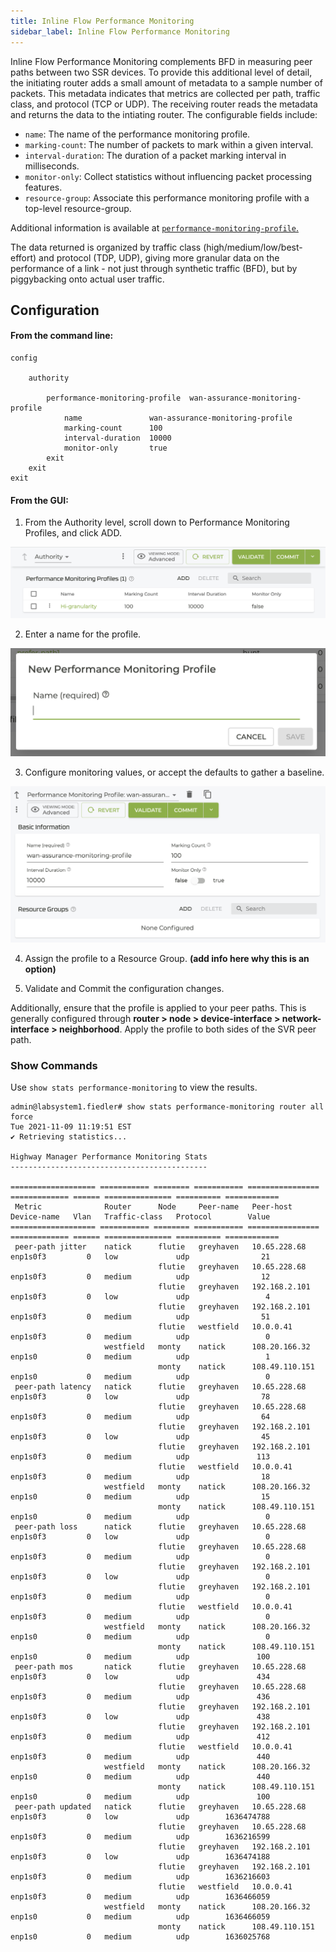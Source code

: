 ```yaml
---
title: Inline Flow Performance Monitoring
sidebar_label: Inline Flow Performance Monitoring
---
```


Inline Flow Performance Monitoring complements BFD in measuring peer paths between two SSR devices. To provide this additional level of detail, the initiating router adds a small amount of metadata to a sample number of packets. This metadata indicates that metrics are collected per path, traffic class, and protocol (TCP or UDP). The receiving router reads the metadata and returns the data to the intiating router. The configurable fields include:

- `name`: The name of the performance monitoring profile.
- `marking-count`: The number of packets to mark within a given interval.
- `interval-duration`: The duration of a packet marking interval in milliseconds.
- `monitor-only`: Collect statistics without influencing packet processing features.
- `resource-group`: Associate this performance monitoring profile with a top-level resource-group.

Additional information is available at [`performance-monitoring-profile`.](config_reference_guide.md/#performance-monitoring-profile)

The data returned is organized by traffic class (high/medium/low/best-effort) and protocol (TDP, UDP), giving more granular data on the performance of a link - not just through synthetic traffic (BFD), but by piggybacking onto actual user traffic.

## Configuration

#### From the command line:

```
config

    authority

        performance-monitoring-profile  wan-assurance-monitoring-profile
            name               wan-assurance-monitoring-profile
            marking-count      100
            interval-duration  10000
            monitor-only       true
        exit
    exit
exit
```
#### From the GUI:

1. From the Authority level, scroll down to Performance Monitoring Profiles, and click ADD.

![Performance Monitoring Profiles](/img/config_ifpm1.png)

2. Enter a name for the profile.

![New Profile Name](/img/config_ifpm2.png)

3. Configure monitoring values, or accept the defaults to gather a baseline.

![Monitoring Profile Intervals](/img/config_ifpm3.png)

4. Assign the profile to a Resource Group. **(add info here why this is an option)**

5. Validate and Commit the configuration changes.

Additionally, ensure that the profile is applied to your peer paths. This is generally configured through **router > node > device-interface > network-interface > neighborhood**. Apply the profile to both sides of the SVR peer path.


### Show Commands

Use `show stats performance-monitoring` to view the results.

```
admin@labsystem1.fiedler# show stats performance-monitoring router all force
Tue 2021-11-09 11:19:51 EST
✔ Retrieving statistics...

Highway Manager Performance Monitoring Stats
--------------------------------------------

=================== =========== ======== =========== ================ ============= ====== =============== ========== ============
 Metric              Router      Node     Peer-name   Peer-host        Device-name   Vlan   Traffic-class   Protocol        Value
=================== =========== ======== =========== ================ ============= ====== =============== ========== ============
 peer-path jitter    natick      flutie   greyhaven   10.65.228.68     enp1s0f3         0   low             udp                21
                                 flutie   greyhaven   10.65.228.68     enp1s0f3         0   medium          udp                12
                                 flutie   greyhaven   192.168.2.101    enp1s0f3         0   low             udp                 4
                                 flutie   greyhaven   192.168.2.101    enp1s0f3         0   medium          udp                51
                                 flutie   westfield   10.0.0.41        enp1s0f3         0   medium          udp                 0
                     westfield   monty    natick      108.20.166.32    enp1s0           0   medium          udp                 1
                                 monty    natick      108.49.110.151   enp1s0           0   medium          udp                 0
 peer-path latency   natick      flutie   greyhaven   10.65.228.68     enp1s0f3         0   low             udp                78
                                 flutie   greyhaven   10.65.228.68     enp1s0f3         0   medium          udp                64
                                 flutie   greyhaven   192.168.2.101    enp1s0f3         0   low             udp                45
                                 flutie   greyhaven   192.168.2.101    enp1s0f3         0   medium          udp               113
                                 flutie   westfield   10.0.0.41        enp1s0f3         0   medium          udp                18
                     westfield   monty    natick      108.20.166.32    enp1s0           0   medium          udp                15
                                 monty    natick      108.49.110.151   enp1s0           0   medium          udp                 0
 peer-path loss      natick      flutie   greyhaven   10.65.228.68     enp1s0f3         0   low             udp                 0
                                 flutie   greyhaven   10.65.228.68     enp1s0f3         0   medium          udp                 0
                                 flutie   greyhaven   192.168.2.101    enp1s0f3         0   low             udp                 0
                                 flutie   greyhaven   192.168.2.101    enp1s0f3         0   medium          udp                 0
                                 flutie   westfield   10.0.0.41        enp1s0f3         0   medium          udp                 0
                     westfield   monty    natick      108.20.166.32    enp1s0           0   medium          udp                 0
                                 monty    natick      108.49.110.151   enp1s0           0   medium          udp               100
 peer-path mos       natick      flutie   greyhaven   10.65.228.68     enp1s0f3         0   low             udp               434
                                 flutie   greyhaven   10.65.228.68     enp1s0f3         0   medium          udp               436
                                 flutie   greyhaven   192.168.2.101    enp1s0f3         0   low             udp               438
                                 flutie   greyhaven   192.168.2.101    enp1s0f3         0   medium          udp               412
                                 flutie   westfield   10.0.0.41        enp1s0f3         0   medium          udp               440
                     westfield   monty    natick      108.20.166.32    enp1s0           0   medium          udp               440
                                 monty    natick      108.49.110.151   enp1s0           0   medium          udp               100
 peer-path updated   natick      flutie   greyhaven   10.65.228.68     enp1s0f3         0   low             udp        1636474788
                                 flutie   greyhaven   10.65.228.68     enp1s0f3         0   medium          udp        1636216599
                                 flutie   greyhaven   192.168.2.101    enp1s0f3         0   low             udp        1636474188
                                 flutie   greyhaven   192.168.2.101    enp1s0f3         0   medium          udp        1636216603
                                 flutie   westfield   10.0.0.41        enp1s0f3         0   medium          udp        1636466059
                     westfield   monty    natick      108.20.166.32    enp1s0           0   medium          udp        1636466059
                                 monty    natick      108.49.110.151   enp1s0           0   medium          udp        1636025768​


```

